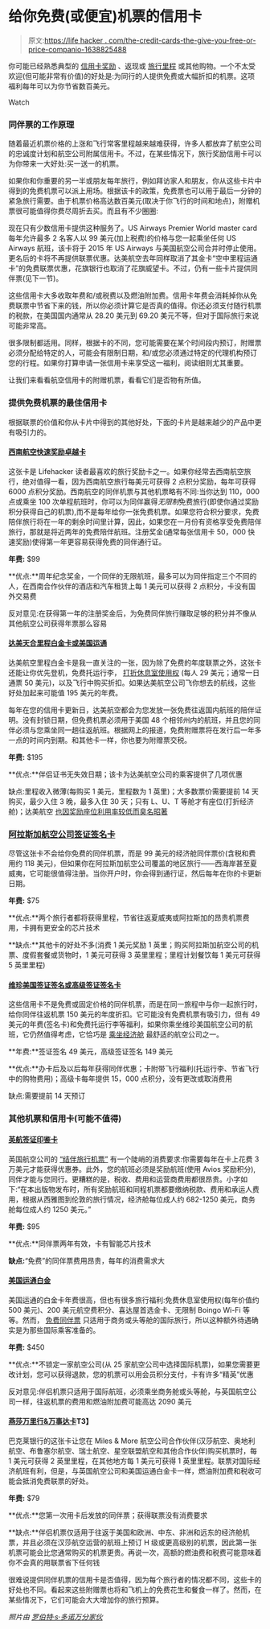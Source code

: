 # 给你免费(或便宜)机票的信用卡

> 原文:[https://life hacker . com/the-credit-cards-the-give-you-free-or-price-companio-1638825488](https://lifehacker.com/the-credit-cards-that-give-you-free-or-cheap-companio-1638825488)

你可能已经熟悉典型的 [信用卡奖励](https://twocents.lifehacker.com/the-best-credit-cards-for-earning-rewards-1615998836) 、返现或 [旅行里程](http://twocents.lifehacker.com/how-to-pick-and-manage-credit-cards-for-the-best-trav-1612445323) 或其他购物。一个不太受欢迎(但可能非常有价值)的好处是:为同行的人提供免费或大幅折扣的机票。这项福利每年可以为你节省数百美元。

Watch

### 同伴票的工作原理

随着最近机票价格的上涨和飞行常客里程越来越难获得，许多人都放弃了航空公司的忠诚度计划和航空公司附属信用卡。不过，在某些情况下，旅行奖励信用卡可以为你带来一大好处:买一送一的机票。

如果你和你重要的另一半或朋友每年旅行，例如拜访家人和朋友，你从这些卡片中得到的免费机票可以派上用场。根据该卡的政策，免费票也可以用于最后一分钟的紧急旅行需要。由于机票价格高达数百美元(取决于你飞行的时间和地点)，附赠机票很可能值得你费尽周折去买。而且有不少圈圈:

现在只有少数信用卡提供这种服务了。US Airways Premier World master card 每年允许最多 2 名客人以 99 美元(加上税费)的价格与您一起乘坐任何 US Airways 航班，该卡将于 2015 年 US Airways 与美国航空公司合并时停止使用。更名后的卡将不再提供联票优惠。达美航空去年同样取消了其金卡“空中里程运通卡”的免费联票优惠，花旗银行也取消了花旗威望卡。不过，仍有一些卡片提供同伴票(见下一节)。

这些信用卡大多收取年费和/或税费以及燃油附加费。信用卡年费会消耗掉你从免费联票中节省下来的钱，所以你必须计算它是否真的值得。你还必须支付随行机票的税款，在美国国内通常从 28.20 美元到 69.20 美元不等，但对于国际旅行来说可能非常高。

很多限制都适用。同样，根据卡的不同，您可能需要在某个时间段内预订，附赠票必须分配给特定的人，可能会有限制日期，和/或您必须通过特定的代理机构预订您的行程。如果你打算申请一张信用卡来享受这一福利，阅读细则尤其重要。

让我们来看看航空信用卡的附赠机票，看看它们是否物有所值。

### 提供免费机票的最佳信用卡

根据联票的价值和你从卡片中得到的其他好处，下面的卡片是越来越少的产品中更有吸引力的。

#### [西南航空快速奖励卓越卡](https://creditcards.chase.com/a1/southwest/banner2)

这张卡是 Lifehacker 读者最喜欢的旅行奖励卡之一。如果你经常去西南航空旅行，绝对值得一看，因为西南航空旅行每美元可获得 2 点积分奖励，每年可获得 6000 点积分奖励。西南航空的同伴机票与其他机票略有不同:当你达到 110，000 点或乘坐 100 次单程航班时，你可以为同伴赢得*无限制*免费旅行(即使你通过奖励积分获得自己的机票),而不是每年给你一张免费机票。如果您符合积分要求，免费陪伴旅行将在一年的剩余时间里计算，因此，如果您在一月份有资格享受免费陪伴旅行，那就是将近两年的免费陪伴航班。注册奖金(通常每张信用卡 50，000 快速奖励)使得第一年更容易获得免费的同伴通行证。

**年费:** $99

**优点:**周年纪念奖金，一个同伴的无限航班，最多可以为同伴指定三个不同的人，在西南合作伙伴的酒店和汽车租赁上每 1 美元可以获得 2 点积分，卡没有国外交易费

反对意见:在获得第一年的注册奖金后，为免费同伴旅行赚取足够的积分并不像从其他航空公司获得年票那么容易

#### [达美天合里程白金卡或美国运通](https://www262.americanexpress.com/apply-card/dal/platinum-delta-skymiles-credit-card/034/1000/dal-Page2)

达美航空里程白金卡是我一直关注的一张，因为除了免费的年度联票之外，这张卡还能让你优先登机，免费托运行李， [打折休息室使用权](https://lifehacker.com/not-just-for-vips-everything-you-need-to-know-about-ai-1441086305) (每人 29 美元；通常一日通票 50 美元)，以及飞行中购买折扣。如果达美航空公司飞你想去的航线，这些好处加起来可能值 195 美元的年费。

每年在您的信用卡更新日，达美航空都会为您发放一张免费往返国内航班的陪伴证明。没有封锁日期，但免费机票必须用于美国 48 个相邻州内的航班，并且您的同伴必须与您乘坐同一趟往返航班。根据网上的报道，免费附赠票将在发行后一年多一点的时间内到期。和其他卡一样，你也要为附赠票交税。

**年费:** $195

**优点:**伴侣证书无失效日期；该卡为达美航空公司的乘客提供了几项优惠

缺点:里程收入微薄(每购买 1 美元，里程数为 1 英里)；大多数票价需要提前 14 天购买，最少入住 3 晚，最多入住 30 天；只有 L、U、T 等舱才有座位(打折经济舱)；达美航空 [也因奖励座位利用率较低而臭名昭著](https://lifehacker.com/this-years-best-and-worst-airlines-for-scoring-frequent-506711353)

### [阿拉斯加航空公司签证签名卡](http://www.alaskaair.com/content/credit-card/visa-signature.aspx)

尽管这张卡不会给你免费的同伴机票，而是 99 美元的经济舱同伴票价(含税和费用约 118 美元)，但如果你在阿拉斯加航空公司覆盖的地区旅行——西海岸甚至夏威夷，它可能很值得注册。当你开户时，你会得到通行证，然后每年在你的卡更新日期。

**年费:** $75

**优点:**两个旅行者都将获得里程，节省往返夏威夷或阿拉斯加的昂贵机票费用，卡拥有更安全的芯片技术

**缺点:**其他卡的好处不多(消费 1 美元奖励 1 英里；购买阿拉斯加航空公司的机票、度假套餐或货物时，1 美元可获得 3 英里里程；里程计划餐饮每 1 美元可获得 5 英里里程)

#### [维珍美国签证签名或高级签证签名卡](https://www.virginamerica.com/elevate-frequent-flyer/credit-card)

这些信用卡不是免费或固定价格的同伴机票，而是在同一旅程中与你一起旅行时，给你同伴往返机票 150 美元的年度折扣。它可能没有免费机票有吸引力，但有 49 美元的年费(签名卡)和免费托运行李等福利，如果你乘坐维珍美国航空公司的航班，它仍然值得考虑，它恰巧是 [乘坐经济舱](https://lifehacker.com/the-most-comfortable-airlines-for-flying-in-coach-1638165604) 最舒适的航空公司之一。

**年费:**签证签名 49 美元，高级签证签名 149 美元

**优点:**办卡后及以后每年获得同伴优惠；卡附带飞行福利(托运行李、节省飞行中的购物费用)；高级卡每年提供 15，000 点积分，没有更改或取消费用

缺点:需要提前 14 天预订

### 其他机票和信用卡(可能不值得)

#### [英航签证印鉴卡](https://creditcards.chase.com/credit-cards/british-airways-credit-card.aspx)

英国航空公司的 [“结伴旅行机票”](http://www.britishairways.com/travel/travel-together/public/en_us) 有一个陡峭的消费要求:你需要每年在卡上花费 3 万美元才能获得优惠券。此外，您的航班必须是奖励航班(使用 Avios 奖励积分),同伴才能与您同行。更糟糕的是，税收、费用和运营商费用都很昂贵。小字如下:“在本出版物发布时，所有奖励航班和同程机票都要缴纳税款、费用和承运人费用，根据从西雅图到伦敦的旅行情况，经济舱每位成人约 682-1250 美元，商务舱每位成人约 1250 美元。”

**年费:** $95

**优点:**同伴票两年有效，卡有智能芯片技术

**缺点:**“免费”的同伴票费用昂贵，每年的消费需求大

#### [美国运通白金](https://www304.americanexpress.com/credit-card/platinum?intlink=US:Amex:NewSiteSearch:RecomLink2)

美国运通的白金卡年费很高，但也有很多旅行福利:免费休息室使用权(每年价值约 500 美元)、200 美元航空费积分、喜达屋首选金卡、无限制 Boingo Wi-Fi 等等。然而， [免费同伴票](http://iap.americanexpress.com/) 只适用于商务或头等舱的国际旅行，所以这种额外待遇确实是为那些国际乘客准备的。

**年费:** $450

**优点:**不锁定一家航空公司(从 25 家航空公司中选择国际机票)，如果您需要更改计划，您可以获得退款，您的机票可以用会员积分支付，卡有许多“精英”优惠

反对意见:伴侣机票只适用于国际航班，必须乘坐商务舱或头等舱，与英国航空公司一样，往返机票的费用和燃油附加费可能高达 2090 美元

#### [燕莎万里行&万事达卡](http://www.miles-and-more.com/online/portal/mam/us/earn/credit_card/offer?nodeid=2073359900)T3】

巴克莱银行的这张卡让您在 Miles & More 航空公司合作伙伴(汉莎航空、奥地利航空、布鲁塞尔航空、瑞士航空、星空联盟航空和其他合作伙伴)购买机票时，每 1 美元可获得 2 英里里程，在其他地方每 1 美元可获得 1 英里里程。联票对国际经济航班有利，但是，与英国航空公司和美国运通白金卡一样，燃油附加费和税收可能会抵消免费联票的好处。

**年费:** $79

**优点:**您第一次用卡后发放的同伴票；获得联票没有消费要求

**缺点:**伴侣机票仅适用于往返于美国和欧洲、中东、非洲和远东的经济舱机票，并且必须在汉莎航空运营的航班上预订 H 级或更高级别的机票，因此第一张机票可能会比您通常购买的机票更贵。再说一次，高额的燃油费和税费可能意味着你不会真的用联票省下任何钱

很难说提供同伴机票的信用卡是否值得，因为每个旅行者的情况都不同，这些卡的好处也不同。看起来这些附赠票也将和飞机上的免费花生和餐食一样了。然而，在某些情况下，它们可能会大大增加你的旅行预算。

*照片由* [*罗伯特·s·多诺万*](http://www.flickr.com/photos/booleansplit/7394222546/)*[*分家伙*](http://thepointsguy.com/2014/01/maximize-monday-southwest-companion-pass-faq-and-strategies/)*